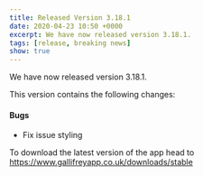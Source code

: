 ```yaml
---
title: Released Version 3.18.1
date: 2020-04-23 10:50 +0000
excerpt: We have now released version 3.18.1.
tags: [release, breaking news]
show: true
---
```


We have now released version 3.18.1.

This version contains the following changes:

#### Bugs

* Fix issue styling


To download the latest version of the app head to <https://www.gallifreyapp.co.uk/downloads/stable>

